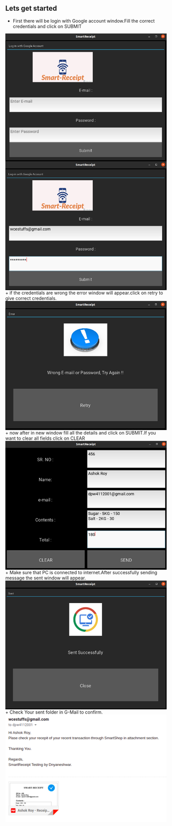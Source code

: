 ## Lets get started
  + First there will  be login with Google account window.Fill the correct credentials and click on SUBMIT
   <img src="images/1.png" align="center">
   
   <img src="images/2.png" align="center">
   
   <br>
  + if the credentials are wrong the error window will appear.click on retry to give correct credentials.
  <img src="images/3.png" align="center">
  
  
   <br>
 + now after in new window fill all the details and click on SUBMIT.If you want to clear all fields click on CLEAR
 <img src="images/4.png" align="center">
 
  <br>
 + Make sure that PC is connected to internet.After successfully sending message the sent window will appear.
 <img src="images/5.png" align="center">


 <br>
 + Check Your sent folder in G-Mail to confirm.
 <img src="images/6.png" align="center">
